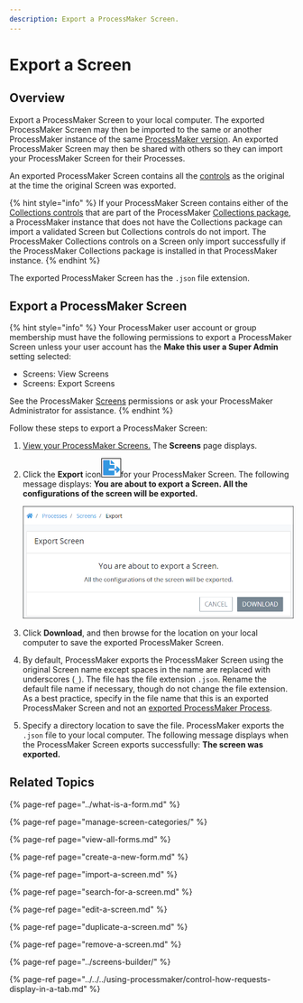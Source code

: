 ```yaml
---
description: Export a ProcessMaker Screen.
---
```


# Export a Screen

## Overview

Export a ProcessMaker Screen to your local computer. The exported ProcessMaker Screen may then be imported to the same or another ProcessMaker instance of the same [ProcessMaker version](../../../using-processmaker/application-version-details.md#view-processmaker-version-information). An exported ProcessMaker Screen may then be shared with others so they can import your ProcessMaker Screen for their Processes.

An exported ProcessMaker Screen contains all the [controls](../screens-builder/control-descriptions/) as the original at the time the original Screen was exported.

{% hint style="info" %}
If your ProcessMaker Screen contains either of the [Collections controls](../screens-builder/control-descriptions/processmaker-collection-controls/) that are part of the ProcessMaker [Collections package](../../../package-development-distribution/package-a-connector/collections.md), a ProcessMaker instance that does not have the Collections package can import a validated Screen but Collections controls do not import. The ProcessMaker Collections controls on a Screen only import successfully if the ProcessMaker Collections package is installed in that ProcessMaker instance.
{% endhint %}

The exported ProcessMaker Screen has the `.json` file extension.

## Export a ProcessMaker Screen

{% hint style="info" %}
Your ProcessMaker user account or group membership must have the following permissions to export a ProcessMaker Screen unless your user account has the **Make this user a Super Admin** setting selected:

* Screens: View Screens
* Screens: Export Screens

See the ProcessMaker [Screens](../../../processmaker-administration/permission-descriptions-for-users-and-groups.md#screens) permissions or ask your ProcessMaker Administrator for assistance.
{% endhint %}

Follow these steps to export a ProcessMaker Screen:

1. [View your ProcessMaker Screens.](view-all-forms.md) The **Screens** page displays.
2. Click the **Export** icon![](../../../.gitbook/assets/export-process-icon-processes.png)for your ProcessMaker Screen. The following message displays: **You are about to export a Screen. All the configurations of the screen will be exported.**  

   ![](../../../.gitbook/assets/export-screen-processes.png)

3. Click **Download**, and then browse for the location on your local computer to save the exported ProcessMaker Screen.
4. By default, ProcessMaker exports the ProcessMaker Screen using the original Screen name except spaces in the name are replaced with underscores \(`_`\). The file has the file extension `.json`. Rename the default file name if necessary, though do not change the file extension. As a best practice, specify in the file name that this is an exported ProcessMaker Screen and not an [exported ProcessMaker Process](../../viewing-processes/view-the-list-of-processes/export-a-bpmn-compliant-process.md#export-a-bpmn-2-0-compliant-process).
5. Specify a directory location to save the file. ProcessMaker exports the `.json` file to your local computer. The following message displays when the ProcessMaker Screen exports successfully: **The screen was exported.**

## Related Topics

{% page-ref page="../what-is-a-form.md" %}

{% page-ref page="manage-screen-categories/" %}

{% page-ref page="view-all-forms.md" %}

{% page-ref page="create-a-new-form.md" %}

{% page-ref page="import-a-screen.md" %}

{% page-ref page="search-for-a-screen.md" %}

{% page-ref page="edit-a-screen.md" %}

{% page-ref page="duplicate-a-screen.md" %}

{% page-ref page="remove-a-screen.md" %}

{% page-ref page="../screens-builder/" %}

{% page-ref page="../../../using-processmaker/control-how-requests-display-in-a-tab.md" %}

